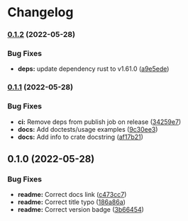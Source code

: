 # Changelog

### [0.1.2](https://www.github.com/makepress/clytia/compare/v0.1.1...v0.1.2) (2022-05-28)


### Bug Fixes

* **deps:** update dependency rust to v1.61.0 ([a9e5ede](https://www.github.com/makepress/clytia/commit/a9e5ede8f8b9a7e9f9871d97d6eb6d9a7ed1ad9c))

### [0.1.1](https://www.github.com/makepress/clytia/compare/v0.1.0...v0.1.1) (2022-05-28)


### Bug Fixes

* **ci:** Remove deps from publish job on release ([34259e7](https://www.github.com/makepress/clytia/commit/34259e7b7cba741b6a6f38f42402030c3a125258))
* **docs:** Add doctests/usage examples ([9c30ee3](https://www.github.com/makepress/clytia/commit/9c30ee3f20113bd3cead66f4cdf8eb46b4ace634))
* **docs:** Add info to crate docstring ([af17b21](https://www.github.com/makepress/clytia/commit/af17b21b5d1609dc108edf44e25c5e2ff8b7e4f3))

## 0.1.0 (2022-05-28)


### Bug Fixes

* **readme:** Correct docs link ([c473cc7](https://www.github.com/makepress/clytia/commit/c473cc7fd644246dea750bb72009f3a2d08f9ceb))
* **readme:** Correct title typo ([186a86a](https://www.github.com/makepress/clytia/commit/186a86ad60f87db80f06ecf138997f9afa734460))
* **readme:** Correct version badge ([3b66454](https://www.github.com/makepress/clytia/commit/3b66454d231e61d7b3ee8f2633f438d3ff3e14a6))
